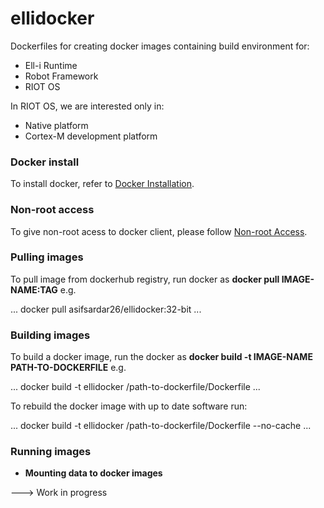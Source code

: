 # ellidocker

Dockerfiles for creating docker images containing build environment for:

- Ell-i Runtime
- Robot Framework
- RIOT OS

In RIOT OS, we are interested only in:

- Native platform
- Cortex-M development platform

### Docker install

To install docker, refer to [Docker Installation][1].

### Non-root access

To give non-root acess to docker client, please follow [Non-root Access][2].

### Pulling images

To pull image from dockerhub registry, run docker as **docker pull IMAGE-NAME:TAG** e.g.

...
docker pull asifsardar26/ellidocker:32-bit
...

### Building images

To build a docker image, run the docker as **docker build -t IMAGE-NAME PATH-TO-DOCKERFILE** e.g.

...
docker build -t ellidocker /path-to-dockerfile/Dockerfile
...

To rebuild the docker image with up to date software run:

...
docker build -t ellidocker /path-to-dockerfile/Dockerfile --no-cache
...

### Running images

- **Mounting data to docker images**

---> Work in progress



[1]: https://docs.docker.com/installation/ubuntulinux/
[2]: https://docs.docker.com/installation/ubuntulinux/#giving-non-root-access
